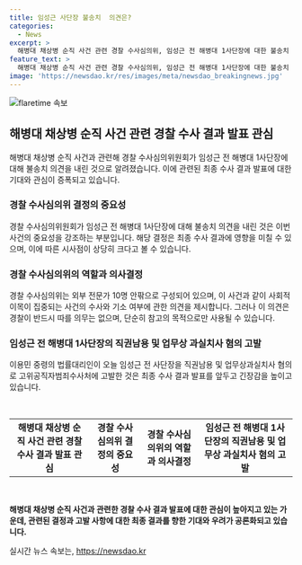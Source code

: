 ```yaml
---
title: 임성근 사단장 불송치  의견은?
categories:
  - News
excerpt: >
  해병대 채상병 순직 사건 관련 경찰 수사심의위, 임성근 전 해병대 1사단장에 대한 불송치 의견 제시. 경찰은 9명에 대한 최종 입건자 결정, 다음 주 최종 수사 결과 발표 예정. 수사심의위 결론에 불만 표한 김경호 변호사, 임성근 전 사단장을 고발하며 관련된 상세 내용은 공개되지 않음. 사회적 관심 집중, 다음 주 관련 결과 발표되면서 이목 집중 예상됨. (150자)
feature_text: >
  해병대 채상병 순직 사건 관련 경찰 수사심의위, 임성근 전 해병대 1사단장에 대한 불송치 의견 제시. 경찰은 9명에 대한 최종 입건자 결정, 다음 주 최종 수사 결과 발표 예정. 수사심의위 결론에 불만 표한 김경호 변호사, 임성근 전 사단장을 고발하며 관련된 상세 내용은 공개되지 않음. 사회적 관심 집중, 다음 주 관련 결과 발표되면서 이목 집중 예상됨. (150자)
image: 'https://newsdao.kr/res/images/meta/newsdao_breakingnews.jpg'
---
```


<p><img src="https://newsdao.kr/res/images/meta/newsdao_breakingnews.jpg" alt="flaretime 속보" /></p>

<h2 data-ke-size="size26">해병대 채상병 순직 사건 관련 경찰 수사 결과 발표 관심</h2>

<p data-ke-size="size16">해병대 채상병 순직 사건과 관련해 경찰 수사심의위원회가 임성근 전 해병대 1사단장에 대해 불송치 의견을 내린 것으로 알려졌습니다. 이에 관련된 최종 수사 결과 발표에 대한 기대와 관심이 증폭되고 있습니다.</p>

<h3>경찰 수사심의위 결정의 중요성</h3>

<p data-ke-size="size16">경찰 수사심의위원회가 임성근 전 해병대 1사단장에 대해 불송치 의견을 내린 것은 이번 사건의 중요성을 강조하는 부분입니다. 해당 결정은 최종 수사 결과에 영향을 미칠 수 있으며, 이에 따른 시사점이 상당히 크다고 볼 수 있습니다.</p>

<h3>경찰 수사심의위의 역할과 의사결정</h3>

<p data-ke-size="size16">경찰 수사심의위는 외부 전문가 10명 안팎으로 구성되어 있으며, 이 사건과 같이 사회적 이목이 집중되는 사건의 수사와 기소 여부에 관한 의견을 제시합니다. 그러나 이 의견은 경찰이 반드시 따를 의무는 없으며, 단순히 참고의 목적으로만 사용될 수 있습니다.</p>

<h3>임성근 전 해병대 1사단장의 직권남용 및 업무상 과실치사 혐의 고발</h3>

<p data-ke-size="size16">이용민 중령의 법률대리인이 오늘 임성근 전 사단장을 직권남용 및 업무상과실치사 혐의로 고위공직자범죄수사처에 고발한 것은 최종 수사 결과 발표를 앞두고 긴장감을 높이고 있습니다.</p>

<p data-ke-size="size16">&nbsp;</p>

<table>
    <tbody>
        <tr>
            <td style="text-align: center; height: 17px;"><b>해병대 채상병 순직 사건 관련 경찰 수사 결과 발표 관심</b></td>
        <td style="text-align: center; height: 17px;"><b>경찰 수사심의위 결정의 중요성</b></td>
        <td style="text-align: center; height: 17px;"><b>경찰 수사심의위의 역할과 의사결정</b></td>
        <td style="text-align: center; height: 17px;"><b>임성근 전 해병대 1사단장의 직권남용 및 업무상 과실치사 혐의 고발</b></td>
    </tr>
    </tbody>
</table>

<p data-ke-size="size16">&nbsp;</p>

<p><strong>해병대 채상병 순직 사건과 관련한 경찰 수사 결과 발표에 대한 관심이 높아지고 있는 가운데, 관련된 결정과 고발 사항에 대한 최종 결과를 향한 기대와 우려가 공론화되고 있습니다.</strong></p>
실시간 뉴스 속보는, <a href="https://newsdao.kr" rel="dofollow">https://newsdao.kr</a>


